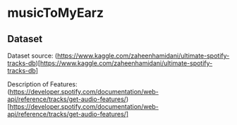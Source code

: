 # musicToMyEarz

## Dataset
Dataset source: (https://www.kaggle.com/zaheenhamidani/ultimate-spotify-tracks-db)[https://www.kaggle.com/zaheenhamidani/ultimate-spotify-tracks-db]

Description of Features: (https://developer.spotify.com/documentation/web-api/reference/tracks/get-audio-features/)[https://developer.spotify.com/documentation/web-api/reference/tracks/get-audio-features/]